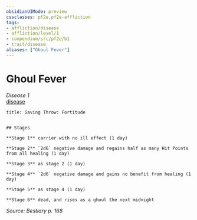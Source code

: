 ```yaml
---
obsidianUIMode: preview
cssclasses: pf2e,pf2e-affliction
tags:
- affliction/disease
- affliction/level/1
- compendium/src/pf2e/b1
- trait/disease
aliases: ["Ghoul Fever"]
---
```

# Ghoul Fever
*Disease 1*  
[disease](rules/traits/disease.md "Disease Effect Trait")  

```ad-inline-affliction
title: Saving Throw: Fortitude


## Stages

**Stage 1** carrier with no ill effect (1 day)

**Stage 2** `2d6` negative damage and regains half as many Hit Points from all healing (1 day)

**Stage 3** as stage 2 (1 day)

**Stage 4** `2d6` negative damage and gains no benefit from healing (1 day)

**Stage 5** as stage 4 (1 day)

**Stage 6** dead, and rises as a ghoul the next midnight
```

*Source: Bestiary p. 168*
